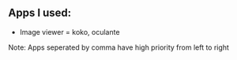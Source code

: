 ## Apps I used:
- Image viewer = koko, oculante




Note: Apps seperated by comma have high priority from left to right
